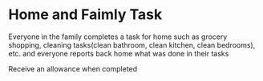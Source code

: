 # Home and Faimly Task

Everyone in the family completes a task for home such as grocery shopping, cleaning tasks(clean bathroom, clean kitchen, clean bedrooms), etc. and everyone reports back home what was done in their tasks

Receive an allowance when completed

